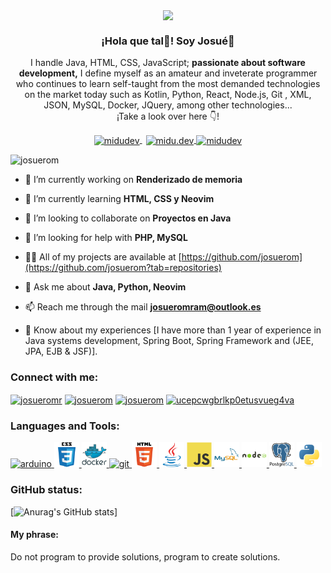 <p align="center" width="270">
   <img align="center" width="270" src="https://github.com/josuerom/josuerom/blob/ProjectsApacheNetbeans12.4/Perfil%20Circular.png" />
   <h3 align="center">¡Hola que tal👋! Soy Josué👨</h3>
</p>

<p align="center">I handle Java, HTML, CSS, JavaScript; <strong>passionate about software development,</strong> I define myself as an amateur and inveterate programmer who continues to learn self-taught from the most demanded technologies on the market today such as Kotlin, Python, React, Node.js, Git , XML, JSON, MySQL, Docker, JQuery, among other technologies...<br />¡Take a look over here 👇!</p>
<p align="center">
   <a href="https://www.youtube.com/channel/UC9UgUOOlVRagu3Gj9_upQFg" target="blank" style='margin-right:6px'>
    <img align="center" src="https://cdn.jsdelivr.net/npm/simple-icons@3.0.1/icons/youtube.svg" alt="midudev" height="29px" width="29px" />
  </a>
  <a href="https://instagram.com/josueromerojr2" target="blank">
    <img align="center" src="https://cdn.jsdelivr.net/npm/simple-icons@3.0.1/icons/instagram.svg" alt="midu.dev" height="29px" width="29px" />
  </a>
  <a href="https://twitter.com/josueromr" target="blank">
    <img align="center" src="https://cdn.jsdelivr.net/npm/simple-icons@3.0.1/icons/twitter.svg" alt="midudev" height="29px" width="29px" />
  </a>
</p>

<p align="left"> <img src="https://komarev.com/ghpvc/?username=josueromeroj&label=Profile%20views&color=0e75b6&style=flat" alt="josuerom" /> </p>

- 🔭 I’m currently working on **Renderizado de memoria**

- 🌱 I’m currently learning **HTML, CSS y Neovim**

- 👯 I’m looking to collaborate on **Proyectos en Java**

- 🤝 I’m looking for help with **PHP, MySQL**

- 👨‍💻 All of my projects are available at [https://github.com/josuerom](https://github.com/josuerom?tab=repositories)

- 💬 Ask me about **Java, Python, Neovim**

- 📫 Reach me through the mail **josueromram@outlook.es**

- 📄 Know about my experiences [I have more than 1 year of experience in Java systems development, Spring Boot, Spring Framework and (JEE, JPA, EJB & JSF)].

<h3 align="left">Connect with me:</h3>
<p align="left">
<a href="https://twitter.com/josueromr" target="blank"><img align="center" src="https://raw.githubusercontent.com/rahuldkjain/github-profile-readme-generator/master/src/images/icons/Social/twitter.svg" alt="josueromr" height="30" width="40" /></a>
<a href="https://linkedin.com/in/josueromram" target="blank"><img align="center" src="https://raw.githubusercontent.com/rahuldkjain/github-profile-readme-generator/master/src/images/icons/Social/linked-in-alt.svg" alt="josuerom" height="30" width="40" /></a>
<a href="https://instagram.com/josueromerojr2" target="blank"><img align="center" src="https://raw.githubusercontent.com/rahuldkjain/github-profile-readme-generator/master/src/images/icons/Social/instagram.svg" alt="josuerom" height="30" width="40" /></a>
<a href="https://www.youtube.com/channel/UC9UgUOOlVRagu3Gj9_upQFg" target="blank"><img align="center" src="https://raw.githubusercontent.com/rahuldkjain/github-profile-readme-generator/master/src/images/icons/Social/youtube.svg" alt="ucepcwgbrlkp0etusvueg4va" height="30" width="40" /></a>
</p>

<h3 align="left">Languages and Tools:</h3>
<p align="left"> <a href="https://www.arduino.cc/" target="_blank"> <img src="https://cdn.worldvectorlogo.com/logos/arduino-1.svg" alt="arduino" width="40" height="40"/> </a> <a href="https://www.w3schools.com/css/" target="_blank"> <img src="https://raw.githubusercontent.com/devicons/devicon/master/icons/css3/css3-original-wordmark.svg" alt="css3" width="40" height="40"/> </a> <a href="https://www.docker.com/" target="_blank"> <img src="https://raw.githubusercontent.com/devicons/devicon/master/icons/docker/docker-original-wordmark.svg" alt="docker" width="40" height="40"/> </a> <a href="https://git-scm.com/" target="_blank"> <img src="https://www.vectorlogo.zone/logos/git-scm/git-scm-icon.svg" alt="git" width="40" height="40"/> </a> <a href="https://www.w3.org/html/" target="_blank"> <img src="https://raw.githubusercontent.com/devicons/devicon/master/icons/html5/html5-original-wordmark.svg" alt="html5" width="40" height="40"/> </a> <a href="https://www.java.com" target="_blank"> <img src="https://raw.githubusercontent.com/devicons/devicon/master/icons/java/java-original.svg" alt="java" width="40" height="40"/> </a> <a href="https://developer.mozilla.org/en-US/docs/Web/JavaScript" target="_blank"> <img src="https://raw.githubusercontent.com/devicons/devicon/master/icons/javascript/javascript-original.svg" alt="javascript" width="40" height="40"/> </a> <a href="https://www.mysql.com/" target="_blank"> <img src="https://raw.githubusercontent.com/devicons/devicon/master/icons/mysql/mysql-original-wordmark.svg" alt="mysql" width="40" height="40"/> </a> <a href="https://nodejs.org" target="_blank"> <img src="https://raw.githubusercontent.com/devicons/devicon/master/icons/nodejs/nodejs-original-wordmark.svg" alt="nodejs" width="40" height="40"/> </a> <a href="https://www.postgresql.org" target="_blank"> <img src="https://raw.githubusercontent.com/devicons/devicon/master/icons/postgresql/postgresql-original-wordmark.svg" alt="postgresql" width="40" height="40"/> </a> <a href="https://www.python.org" target="_blank"> <img src="https://raw.githubusercontent.com/devicons/devicon/master/icons/python/python-original.svg" alt="python" width="40" height="40"/> </a> </p>

### GitHub status:
[![Anurag's GitHub stats](https://github-readme-stats.vercel.app/api?username=josuerom)]

#### My phrase:
Do not program to provide solutions, program to create solutions.
